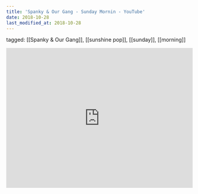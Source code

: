 ```yaml
---
title: 'Spanky & Our Gang - Sunday Mornin - YouTube'
date: 2018-10-28
last_modified_at: 2018-10-28
---
```

tagged: [[Spanky & Our Gang]], [[sunshine pop]], [[sunday]], [[morning]]
<iframe allow="accelerometer; autoplay; clipboard-write; encrypted-media; gyroscope; picture-in-picture" allowfullscreen="" frameborder="0" height="375" id="youtube_iframe" src="https://www.youtube.com/embed/aFC3XhNnwBU?feature=oembed&amp;enablejsapi=1&amp;origin=https://safe.txmblr.com&amp;wmode=opaque" width="500"></iframe>